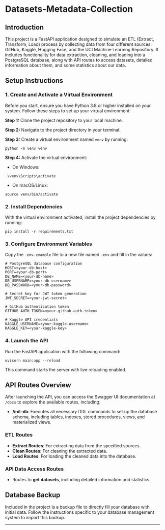 # Datasets-Metadata-Collection

## Introduction

This project is a FastAPI application designed to simulate an ETL (Extract, Transform, Load) process by collecting data from four different sources: GitHub, Kaggle, Hugging Face, and the UCI Machine Learning Repository. It includes functionality for data extraction, cleaning, and loading into a PostgreSQL database, along with API routes to access datasets, detailed information about them, and some statistics about our data.

## Setup Instructions

### 1. Create and Activate a Virtual Environment

Before you start, ensure you have Python 3.8 or higher installed on your system. Follow these steps to set up your virtual environment:

**Step 1:** Clone the project repository to your local machine.

**Step 2:** Navigate to the project directory in your terminal.

**Step 3:** Create a virtual environment named `venv` by running:

```
python -m venv venv
```

**Step 4:** Activate the virtual environment:

-   On Windows:

```
.\venv\Scripts\activate
```

-   On macOS/Linux:

```
source venv/bin/activate
```

### 2. Install Dependencies

With the virtual environment activated, install the project dependencies by running:

```
pip install -r requirements.txt
```

### 3. Configure Environment Variables

Copy the `.env.example` file to a new file named `.env` and fill in the values:

```plaintext
# PostgreSQL database configuration
HOST=<your-db-host>
PORT=<your-db-port>
DB_NAME=<your-db-name>
DB_USERNAME=<your-db-username>
DB_PASSWORD=<your-db-password>

# Secret key for JWT token generation
JWT_SECRET=<your-jwt-secret>

# GitHub authentication token
GITHUB_AUTH_TOKEN=<your-github-auth-token>

# Kaggle API credentials
KAGGLE_USERNAME=<your-kaggle-username>
KAGGLE_KEY=<your-kaggle-key>
```

### 4. Launch the API

Run the FastAPI application with the following command:

```
uvicorn main:app --reload
```

This command starts the server with live reloading enabled.

## API Routes Overview

After launching the API, you can access the Swagger UI documentation at `/docs` to explore the available routes, including:

-   **/init-db**: Executes all necessary DDL commands to set up the database schema, including tables, indexes, stored procedures, views, and materialized views.

### ETL Routes

-   **Extract Routes**: For extracting data from the specified sources.
-   **Clean Routes**: For cleaning the extracted data.
-   **Load Routes**: For loading the cleaned data into the database.

### API Data Access Routes

-   Routes to **get datasets**, including detailed information and statistics.

## Database Backup

Included in the project is a backup file to directly fill your database with initial data. Follow the instructions specific to your database management system to import this backup.

---
